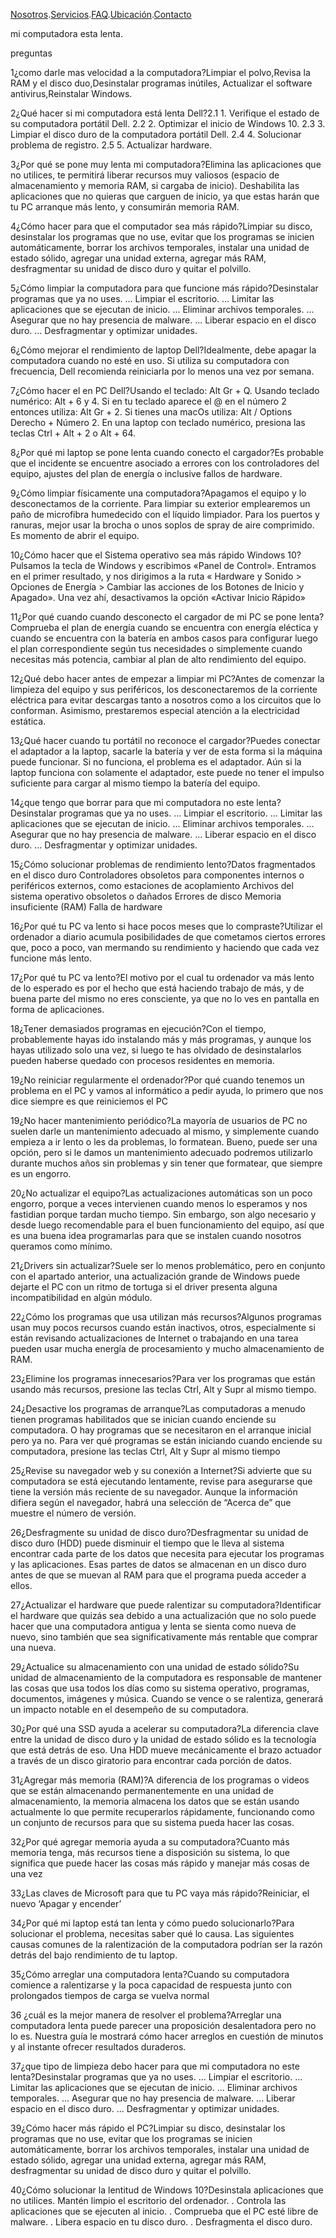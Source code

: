 [Nosotros](./nosotros.md).[Servicios](./servicios.md).[FAQ](FAQ.md).[Ubicación](ubicacion.md).[Contacto](./contacto.md)




mi computadora esta lenta.


preguntas

1¿como darle mas velocidad a la computadora?Limpiar el polvo,Revisa la RAM y el disco duo,Desinstalar programas inútiles,
Actualizar el software antivirus,Reinstalar Windows.

2¿Qué hacer si mi computadora está lenta Dell?2.1 1. Verifique el estado de su computadora portátil Dell.
2.2 2. Optimizar el inicio de Windows 10.
2.3 3. Limpiar el disco duro de la computadora portátil Dell.
2.4 4. Solucionar problema de registro.
2.5 5. Actualizar hardware.

3¿Por qué se pone muy lenta mi computadora?Elimina las aplicaciones que no utilices, te permitirá liberar recursos muy valiosos (espacio de almacenamiento y memoria RAM, si cargaba de inicio). Deshabilita las aplicaciones que no quieras que carguen de inicio, ya que estas harán que tu PC arranque más lento, y consumirán memoria RAM.

4¿Cómo hacer para que el computador sea más rápido?Limpiar su disco, desinstalar los programas que no use, evitar que los programas se inicien automáticamente, borrar los archivos temporales, instalar una unidad de estado sólido, agregar una unidad externa, agregar más RAM, desfragmentar su unidad de disco duro y quitar el polvillo.

5¿Cómo limpiar la computadora para que funcione más rápido?Desinstalar programas que ya no uses. ...
Limpiar el escritorio. ...
Limitar las aplicaciones que se ejecutan de inicio. ...
Eliminar archivos temporales. ...
Asegurar que no hay presencia de malware. ...
Liberar espacio en el disco duro. ...
Desfragmentar y optimizar unidades.

6¿Cómo mejorar el rendimiento de laptop Dell?Idealmente, debe apagar la computadora cuando no esté en uso. Si utiliza su computadora con frecuencia, Dell recomienda reiniciarla por lo menos una vez por semana. 

7¿Cómo hacer el en PC Dell?Usando el teclado: Alt Gr + Q.
Usando teclado numérico: Alt + 6 y 4.
Si en tu teclado aparece el @ en el número 2 entonces utiliza: Alt Gr + 2.
Si tienes una macOs utiliza: Alt / Options Derecho + Número 2.
En una laptop con teclado numérico, presiona las teclas Ctrl + Alt + 2 o Alt + 64.

8¿Por qué mi laptop se pone lenta cuando conecto el cargador?Es probable que el incidente se encuentre asociado a errores con los controladores del equipo, ajustes del plan de energía o inclusive fallos de hardware.

9¿Cómo limpiar físicamente una computadora?Apagamos el equipo y lo desconectamos de la corriente. Para limpiar su exterior emplearemos un paño de microfibra humedecido con el líquido limpiador. Para los puertos y ranuras, mejor usar la brocha o unos soplos de spray de aire comprimido. Es momento de abrir el equipo.

10¿Cómo hacer que el Sistema operativo sea más rápido Windows 10?Pulsamos la tecla de Windows y escribimos «Panel de Control». Entramos en el primer resultado, y nos dirigimos a la ruta « Hardware y Sonido > Opciones de Energía > Cambiar las acciones de los Botones de Inicio y Apagado». Una vez ahí, desactivamos la opción «Activar Inicio Rápido»

11¿Por qué cuando cuando desconecto el cargador de mi PC se pone lenta?Comprueba el plan de energía cuando se encuentra con energía eléctica y cuando se encuentra con la batería en ambos casos para configurar luego el plan correspondiente según tus necesidades o simplemente cuando necesitas más potencia, cambiar al plan de alto rendimiento del equipo.

12¿Qué debo hacer antes de empezar a limpiar mi PC?Antes de comenzar la limpieza del equipo y sus periféricos, los desconectaremos de la corriente eléctrica para evitar descargas tanto a nosotros como a los circuitos que lo conforman. Asimismo, prestaremos especial atención a la electricidad estática.

13¿Qué hacer cuando tu portátil no reconoce el cargador?Puedes conectar el adaptador a la laptop, sacarle la batería y ver de esta forma si la máquina puede funcionar. Si no funciona, el problema es el adaptador. Aún si la laptop funciona con solamente el adaptador, este puede no tener el impulso suficiente para cargar al mismo tiempo la batería del equipo.

14¿que tengo que borrar para que mi computadora no este lenta?Desinstalar programas que ya no uses. ...
Limpiar el escritorio. ...
Limitar las aplicaciones que se ejecutan de inicio. ...
Eliminar archivos temporales. ...
Asegurar que no hay presencia de malware. ...
Liberar espacio en el disco duro. ...
Desfragmentar y optimizar unidades.

15¿Cómo solucionar problemas de rendimiento lento?Datos fragmentados en el disco duro 
Controladores obsoletos para componentes internos o periféricos externos, como estaciones de acoplamiento 
Archivos del sistema operativo obsoletos o dañados 
Errores de disco 
Memoria insuficiente (RAM)
Falla de hardware

16¿Por qué tu PC va lento si hace pocos meses que lo compraste?Utilizar el ordenador a diario acumula posibilidades de que cometamos ciertos errores que, poco a poco, van mermando su rendimiento y haciendo que cada vez funcione más lento.

17¿Por qué tu PC va lento?El motivo por el cual tu ordenador va más lento de lo esperado es por el hecho que está haciendo trabajo de más, y de buena parte del mismo no eres consciente, ya que no lo ves en pantalla en forma de aplicaciones. 

18¿Tener demasiados programas en ejecución?Con el tiempo, probablemente hayas ido instalando más y más programas, y aunque los hayas utilizado solo una vez, si luego te has olvidado de desinstalarlos pueden haberse quedado con procesos residentes en memoria. 

19¿No reiniciar regularmente el ordenador?Por qué cuando tenemos un problema en el PC y vamos al informático a pedir ayuda, lo primero que nos dice siempre es que reiniciemos el PC

19¿No hacer mantenimiento periódico?La mayoría de usuarios de PC no suelen darle un mantenimiento adecuado al mismo, y simplemente cuando empieza a ir lento o les da problemas, lo formatean. Bueno, puede ser una opción, pero si le damos un mantenimiento adecuado podremos utilizarlo durante muchos años sin problemas y sin tener que formatear, que siempre es un engorro.

20¿No actualizar el equipo?Las actualizaciones automáticas son un poco engorro, porque a veces intervienen cuando menos lo esperamos y nos fastidian porque tardan mucho tiempo. Sin embargo, son algo necesario y desde luego recomendable para el buen funcionamiento del equipo, así que es una buena idea programarlas para que se instalen cuando nosotros queramos como mínimo.

21¿Drivers sin actualizar?Suele ser lo menos problemático, pero en conjunto con el apartado anterior, una actualización grande de Windows puede dejarte el PC con un ritmo de tortuga si el driver presenta alguna incompatibilidad en algún módulo. 

22¿Cómo los programas que usa utilizan más recursos?Algunos programas usan muy pocos recursos cuando están inactivos, otros, especialmente si están revisando actualizaciones de Internet o trabajando en una tarea pueden usar mucha energía de procesamiento y mucho almacenamiento de RAM.


23¿Elimine los programas innecesarios?Para ver los programas que están usando más recursos, presione las teclas Ctrl, Alt y Supr al mismo tiempo.

24¿Desactive los programas de arranque?Las computadoras a menudo tienen programas habilitados que se inician cuando enciende su computadora. O hay programas que se necesitaron en el arranque inicial pero ya no. Para ver qué programas se están iniciando cuando enciende su computadora, presione las teclas Ctrl, Alt y Supr al mismo tiempo

25¿Revise su navegador web y su conexión a Internet?Si advierte que su computadora se está ejecutando lentamente, revise para asegurarse que tiene la versión más reciente de su navegador. Aunque la información difiera según el navegador, habrá una selección de “Acerca de” que muestre el número de versión. 

26¿Desfragmente su unidad de disco duro?Desfragmentar su unidad de disco duro (HDD) puede disminuir el tiempo que le lleva al sistema encontrar cada parte de los datos que necesita para ejecutar los programas y las aplicaciones. Esas partes de datos se almacenan en un disco duro antes de que se muevan al RAM para que el programa pueda acceder a ellos.

27¿Actualizar el hardware que puede ralentizar su computadora?Identificar el hardware que quizás sea debido a una actualización que no solo puede hacer que una computadora antigua y lenta se sienta como nueva de nuevo, sino también que sea significativamente más rentable que comprar una nueva.

29¿Actualice su almacenamiento con una unidad de estado sólido?Su unidad de almacenamiento de la computadora es responsable de mantener las cosas que usa todos los días como su sistema operativo, programas, documentos, imágenes y música. Cuando se vence o se ralentiza, generará un impacto notable en el desempeño de su computadora.

30¿Por qué una SSD ayuda a acelerar su computadora?La diferencia clave entre la unidad de disco duro y la unidad de estado sólido es la tecnología que está detrás de eso. Una HDD mueve mecánicamente el brazo actuador a través de un disco giratorio para encontrar cada porción de datos. 

31¿Agregar más memoria (RAM)?A diferencia de los programas o videos que se están almacenando permanentemente en una unidad de almacenamiento, la memoria almacena los datos que se están usando actualmente lo que permite recuperarlos rápidamente, funcionando como un conjunto de recursos para que su sistema pueda hacer las cosas.

32¿Por qué agregar memoria ayuda a su computadora?Cuanto más memoria tenga, más recursos tiene a disposición su sistema, lo que significa que puede hacer las cosas más rápido y manejar más cosas de una vez

33¿Las claves de Microsoft para que tu PC vaya más rápido?Reiniciar, el nuevo ‘Apagar y encender’

34¿Por qué mi laptop está tan lenta y cómo puedo solucionarlo?Para solucionar el problema, necesitas saber qué lo causa. Las siguientes causas comunes de la ralentización de la computadora podrían ser la razón detrás del bajo rendimiento de tu laptop.

35¿Cómo arreglar una computadora lenta?Cuando su computadora comience a ralentizarse y la poca capacidad de respuesta junto con prolongados tiempos de carga se vuelva normal

36 ¿cuál es la mejor manera de resolver el problema?Arreglar una computadora lenta puede parecer una proposición desalentadora pero no lo es. Nuestra guía le mostrará cómo hacer arreglos en cuestión de minutos y al instante ofrecer resultados duraderos.

37¿que tipo de limpieza debo hacer para que mi computadora no este lenta?Desinstalar programas que ya no uses. ...
Limpiar el escritorio. ...
Limitar las aplicaciones que se ejecutan de inicio. ...
Eliminar archivos temporales. ...
Asegurar que no hay presencia de malware. ...
Liberar espacio en el disco duro. ...
Desfragmentar y optimizar unidades.

39¿Cómo hacer más rápido el PC?Limpiar su disco, desinstalar los programas que no use, evitar que los programas se inicien automáticamente, borrar los archivos temporales, instalar una unidad de estado sólido, agregar una unidad externa, agregar más RAM, desfragmentar su unidad de disco duro y quitar el polvillo.

40¿Cómo solucionar la lentitud de Windows 10?Desinstala aplicaciones que no utilices.
Mantén limpio el escritorio del ordenador. .
Controla las aplicaciones que se ejecuten al inicio. .
Comprueba que el PC esté libre de malware. .
Libera espacio en tu disco duro. .
Desfragmenta el disco duro.
